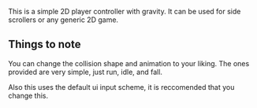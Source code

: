This is a simple 2D player controller with gravity. It can be used for side scrollers or any generic 2D game.

## Things to note

You can change the collision shape and animation to your liking. The ones provided are very simple, just run, idle, and fall.

Also this uses the default ui input scheme, it is reccomended that you change this.
